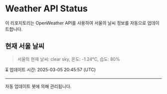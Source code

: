 
# Weather API Status

이 리포지토리는 OpenWeather API를 사용하여 서울의 날씨 정보를 자동으로 업데이트합니다.

## 현재 서울 날씨
> 서울의 현재 날씨: clear sky, 온도: -1.24°C, 습도: 80%

⏳ 업데이트 시간: 2025-03-05 20:45:57 (UTC)

---
자동 업데이트 봇에 의해 관리됩니다.
